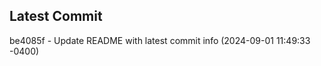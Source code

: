 
## Latest Commit
be4085f - Update README with latest commit info (2024-09-01 11:49:33 -0400) <Yunxi-Zhou>
